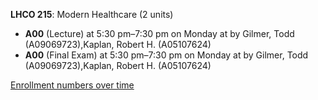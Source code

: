 **LHCO 215**: Modern Healthcare (2 units)

- **A00** (Lecture) at 5:30 pm–7:30 pm on Monday at   by Gilmer, Todd (A09069723),Kaplan, Robert H. (A05107624)
- **A00** (Final Exam) at 5:30 pm–7:30 pm on Monday at   by Gilmer, Todd (A09069723),Kaplan, Robert H. (A05107624)

[Enrollment numbers over time](./LHCO215.tsv)
